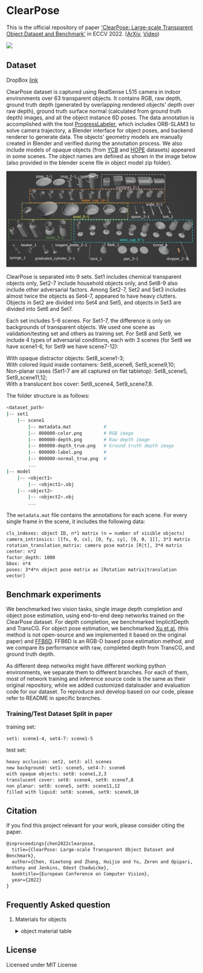 # ClearPose

This is the official repository of paper ['ClearPose: Large-scale Transparent Object Dataset and Benchmark'](https://progress.eecs.umich.edu/projects/clearpose/) in ECCV 2022. ([ArXiv](https://arxiv.org/abs/2203.03890), [Video](https://www.youtube.com/watch?v=i8LjxicAaps))

![](dataset_sample.png)

## Dataset

DropBox [link]([https://www.dropbox.com/scl/fo/dzc777gazch9309g4lebn/AHUr5d8z5NLuw8Sc_stV3Nk?rlkey=9lz6sfkicme7jl0dx8tafbakv&e=1&st=7z2wdblj&dl=0](https://www.dropbox.com/scl/fo/dzc777gazch9309g4lebn/AHUr5d8z5NLuw8Sc_stV3Nk?rlkey=9lz6sfkicme7jl0dx8tafbakv&st=7z2wdblj&dl=0))

ClearPose dataset is captured using RealSense L515 camera in indoor environments over 63 transparent objects. It contains RGB, raw depth, ground truth depth (generated by overlapping rendered objects' depth over raw depth), ground truth surface normal (calculated from ground truth depth) images, and all the object instance 6D poses. The data annotation is accomplished with the tool [ProgressLabeler](https://github.com/huijieZH/ProgressLabeller), which includes ORB-SLAM3 to solve camera trajectory, a Blender interface for object poses, and backend renderer to generate data. The objects' geometry models are manually created in Blender and verified during the annotation process. We also include models of opaque objects (from [YCB](https://www.ycbbenchmarks.com/object-models/) and [HOPE](https://github.com/swtyree/hope-dataset) datasets) appeared in some scenes. The object names are defined as shown in the image below (also provided in the blender scene file in object model zip folder).

![](clearpose_object_names.png)

ClearPose is separated into 9 sets. Set1 includes chemical transparent objects only, Set2-7 include household objects only, and Set8-9 also include other adversarial factors. Among Set2-7, Set2 and Set3 includes almost twice the objects as Set4-7, appeared to have heavy clutters. Objects in Set2 are divided into Set4 and Set5, and objects in Set3 are divided into Set6 and Set7.

Each set includes 5-6 scenes. For Set1-7, the difference is only on backgrounds of transparent objects. We used one scene as validation/testing set and others as training set. For Set8 and Set9, we include 4 types of adversarial conditions, each with 3 scenes (for Set8 we have scene1-6, for Set9 we have scene7-12):

With opaque distractor objects: Set8_scene1-3;<br>
With colored liquid inside containers: Set8_scene6, Set9_scene9,10;<br>
Non-planar cases (Set1-7 are all captured on flat tabletop): Set8_scene5, Set9_scene11,12;<br>
With a translucent box cover: Set8_scene4, Set9_scene7,8.

The folder structure is as follows:

```bash
<dataset_path>
|-- set1
    |-- scene1
        |-- metadata.mat            # 
        |-- 000000-color.png        # RGB image
        |-- 000000-depth.png        # Raw depth image
        |-- 000000-depth_true.png   # Ground truth depth image
        |-- 000000-label.png        #
        |-- 000000-normal_true.png  #
        ...
|-- model
    |-- <object1>
        |-- <object1>.obj
    |-- <object2>
        |-- <object2>.obj
        ...
```

The ``metadata.mat`` file contains the annotations for each scene. For every single frame in the scene, it includes the following data:<br>
```
cls_indexes: object ID, n*1 matrix (n = number of visible objects)
camera_intrinsics: [[fx, 0, cx], [0, fy, cy], [0, 0, 1]], 3*3 matrix
rotation_translation_matrix: camera pose matrix [R|t], 3*4 matrix
center: n*2
factor_depth: 1000
bbox: n*4
poses: 3*4*n object pose matrix as [Rotation matrix|translation vector]
```

## Benchmark experiments

We benchmarked two vision tasks, single image depth completion and object pose estimation, using end-to-end deep networks trained on the ClearPose dataset. For depth completion, we benchmarked ImplicitDepth and TransCG. For object pose estimation, we benchmarked [Xu et al.](https://www.mdpi.com/1424-8220/20/23/6790) (this method is not open-source and we implemented it based on the original paper) and [FFB6D](https://github.com/ethnhe/FFB6D). FFB6D is an RGB-D based pose estimation method, and we compare its performance with raw, completed depth from TransCG, and ground truth depth.

As different deep networks might have different working python environments, we separate them to different branches. For each of them, most of network training and inference source code is the same as their original repository, while we added customized dataloader and evaluation code for our dataset. To reproduce and develop based on our code, please refer to README in specific branches.

### Training/Test Dataset Split in paper

training set:

```
set1: scene1-4, set4-7: scene1-5
```

test set:

```
heavy occlusion: set2, set3: all scenes
new background: set1: scene5, set4-7: scene6
with opaque objects: set8: scene1,2,3
translucent cover: set8: scene4, set9: scene7,8
non planar: set8: scene5, set9: scene11,12
filled with liquid: set8: scene6, set9: scene9,10
```

## Citation

If you find this project relevant for your work, please consider citing the paper.

```
@inproceedings{chen2022clearpose,
  title={ClearPose: Large-scale Transparent Object Dataset and Benchmark},
  author={Chen, Xiaotong and Zhang, Huijie and Yu, Zeren and Opipari, Anthony and Jenkins, Odest Chadwicke},
  booktitle={European Conference on Computer Vision},
  year={2022}
}
```

## Frequently Asked question
 1. Materials for objects 
    <details><summary>object material table</summary>

    |      object name     | material |
    |:--------------------:|----------|
    |       beaker_1       |   glass  |
    |       dropper_1      |  plastic |
    |       dropper_2      |  plastic |
    |        flask_1       |   glass  |
    |       funnel_1       |  plastic |
    | graduated_cylinder_1 |   glass  |
    | graduated_cylinder_2 |  plastic |
    |         pan_1        |  plastic |
    |         pan_2        |  plastic |
    |         pan_3        |   glass  |
    |   reagent_bottle_1   |   glass  |
    |   reagent_bottle_2   |  plastic |
    |        stick_1       |   glass  |
    |       syringe_1      |  plastic |
    |       bottle_1       |   glass  |
    |       bottle_2       |   glass  |
    |       bottle_3       |   glass  |
    |       bottle_4       |   glass  |
    |       bottle_5       |   glass  |
    |        bowl_1        |   glass  |
    |        bowl_2        |   glass  |
    |        bowl_3        |   glass  |
    |        bowl_4        |   glass  |
    |        bowl_5        |   glass  |
    |        bowl_6        |   glass  |
    |      container_1     |   glass  |
    |      container_2     |   glass  |
    |      container_3     |   glass  |
    |      container_4     |   glass  |
    |      container_5     |   glass  |
    |        fork_1        |  plastic |
    |        knife_1       |  plastic |
    |        knife_2       |  plastic |
    |         mug_1        |   glass  |
    |         mug_2        |   glass  |
    |       pitcher_1      |  plastic |
    |        plate_1       |   glass  |
    |        plate_2       |   glass  |
    |        spoon_1       |  plastic |
    |        spoon_2       |  plastic |
    |      water_cup_1     |   glass  |
    |      water_cup_3     |  plastic |
    |      water_cup_4     |   glass  |
    |      water_cup_5     |   glass  |
    |      water_cup_6     |   glass  |
    |      water_cup_7     |   glass  |
    |      water_cup_8     |   glass  |
    |      water_cup_9     |   glass  |
    |     water_cup_10     |   glass  |
    |     water_cup_11     |   glass  |
    |     water_cup_12     |   glass  |
    |     water_cup_13     |  plastic |
    |     water_cup_14     |  plastic |
    |      wine_cup_1      |   glass  |
    |      wine_cup_2      |   glass  |
    |      wine_cup_3      |   glass  |
    |      wine_cup_4      |   glass  |
    |      wine_cup_5      |   glass  |
    |      wine_cup_6      |   glass  |
    |      wine_cup_7      |  plastic |
    |      wine_cup_8      |  plastic |
    |      wine_cup_9      |   glass  |

    </details>
## License

Licensed under MIT License
